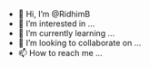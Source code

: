 - 👋 Hi, I’m @RidhimB
- 👀 I’m interested in ...
- 🌱 I’m currently learning ...
- 💞️ I’m looking to collaborate on ...
- 📫 How to reach me ...

<!---
RidhimB/RidhimB is a ✨ special ✨ repository because its `README.md` (this file) appears on your GitHub profile.
You can click the Preview link to take a look at your changes.
--->
